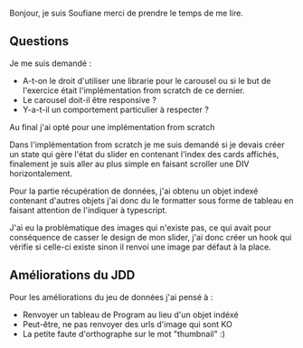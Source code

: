 Bonjour, je suis Soufiane merci de prendre le temps de me lire.

## Questions

Je me suis demandé :

- A-t-on le droit d'utiliser une librarie pour le carousel ou si le but de l'exercice était l'implémentation from scratch de ce dernier.
- Le carousel doit-il être responsive ?
- Y-a-t-il un comportement particulier à respecter ?

Au final j'ai opté pour une implémentation from scratch

Dans l'implémentation from scratch je me suis demandé si je devais créer un state qui gère l'état du slider en contenant
l'index des cards affichés, finalement je suis aller au plus simple en faisant scroller une DIV horizontalement.

Pour la partie récupération de données, j'ai obtenu un objet indexé contenant d'autres objets j'ai donc du le formatter sous forme
de tableau en faisant attention de l'indiquer à typescript.

J'ai eu la problèmatique des images qui n'existe pas, ce qui avait pour conséquence de casser le design de mon slider,
j'ai donc créer un hook qui vérifie si celle-ci existe sinon il renvoi une image par défaut à la place.

## Améliorations du JDD

Pour les améliorations du jeu de données j'ai pensé à :

- Renvoyer un tableau de Program au lieu d'un objet indéxé
- Peut-être, ne pas renvoyer des urls d'image qui sont KO
- La petite faute d'orthographe sur le mot "thumbnail" :)
